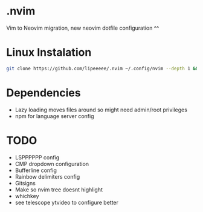 # .nvim
Vim to Neovim migration,
new neovim dotfile configuration ^^

# Linux Instalation
```bash
git clone https://github.com/lipeeeee/.nvim ~/.config/nvim --depth 1 && nvim
```

# Dependencies
- Lazy loading moves files around so might need admin/root privileges
- npm for language server config

# TODO
- LSPPPPPP config
- CMP dropdown configuration
- Bufferline config
- Rainbow delimiters config
- Gitsigns
- Make so nvim tree doesnt highlight
- whichkey
- see telescope ytvideo to configure better
